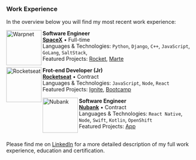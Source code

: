 ### Work Experience
In the overview below you will find my most recent work experience:

[<img align="left" height="94px" width="94px" alt="Warpnet" src="https://www.spacex.com/static/images/share.jpg"/>](https://www.spacex.com/)

**Software Engineer** \
[**SpaceX**](https://www.spacex.com/) • Full-time \
Languages & Technologies: `Python`, `Django`, `C++`, `JavaScript`, `GoLang`, `SaltStack`,\
Featured Projects: [Rocket](https://www.spacex.com/), [Marte](https://pt.wikipedia.org/wiki/Marte_(planeta))
<br/>

[<img align="left" height="94px" width="94px" alt="Rocketseat" src="https://scontent-gru2-2.xx.fbcdn.net/v/t1.6435-9/117157879_723271164886027_6832852747032950145_n.png?_nc_cat=111&ccb=1-5&_nc_sid=09cbfe&_nc_ohc=zyp-1Ru5Gd0AX8VTUQ0&_nc_ht=scontent-gru2-2.xx&oh=80c3d0fb8b767a2ac016cf703fd0bd3f&oe=61509D88"/>](https://rocketseat.com.br/)

**Frot-end Developer (Jr)** \
[**Rocketseat**](https://rocketseat.com.br/) • Contract \
Languages & Technologies: `JavaScript`, `Node`, `React`\
Featured Projects: [Ignite](), [Bootcamp]()
<br/>

[<img align="left" height="94px" width="94px" alt="Nubank" src="https://nubank.com.br/images/nu-icon.png?v=2"/>](https://nubank.com.br/)

**Software Engineer** \
[**Nubank**](https://nubank.com.br/) • Contract \
Languages & Technologies: `React Native`, `Node`, `Swift`, `Kotlin`, `OpenShift` \
Featured Projects: [App](https://nubank.com.br/)
<br/>
<br/>

Please find me on [LinkedIn](https://www.linkedin.com/in/coloque-aqui-seu-username/) for a more detailed description of my full work experience, education and certification.
